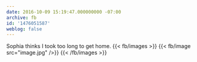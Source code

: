 ```yaml
---
date: 2016-10-09 15:19:47.000000000 -07:00
archive: fb
id: '1476051587'
weblog: false
---
```


Sophia thinks I took too long to get home.
{{< fb/images >}}
{{< fb/image src="image.jpg" />}}
{{< /fb/images >}}
